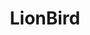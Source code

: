 ---
layout: firm_page
title: "LionBird"
id: "lionbird.com"
permalink: "/lionbirdlionbird.com/"
website: "https://www.lionbird.com"
offices: "Evanston (United States), Tel Aviv (Israel)"
investment_stages: "Pre-Seed, Seed, Series A"
portfolio_companies: "black ore, Jimini Health, Marqeta, Ecton, OneStep, Laguna Health, PhaseV, FundGuard, Tyto Care, Protenus, Mellie, Heyday Health, Mana Bio, Nest Genomics, Phrase Health, C2i Genomics, Patient Partner, Chiefy, Rhino Health, Phantom Neuro, Ovia health, Maverick Medical, Theranica, Assured Allies, FundBox, Kitcheck, <remesh, Bizzabo, PhysIQ, LawGeex, Sweetch, MetaMe, tech.bio, Brainvivo, Genome Compiler, StreamOnce, Bento, Nimble, Telesofia, PhysiMax"
portfolio_link: "https://www.lionbird.com/companies/"
investment_markets: "Healthtech, AI"
founded_year: "2012"
description: "LionBird invests in early-stage technology startups that improves offline processes in healthcare, commerce, and enterprise."
linkedin: "https://www.linkedin.com/company/2598138/"
twitter: "https://twitter.com/lionbirdvc"
instagram: ""
team_page: "https://www.lionbird.com/team/"
investor_type: "Venture Capital"
crunchbase: "https://www.crunchbase.com/organization/lionbird"
pitchbook: ""

# SEO Optimization
meta_title: "LionBird - VC Firm - projectstartups.com"
meta_description: "LionBird, LionBird invests in early-stage technology startups that improves offline processes in healthcare, commerce, and enterprise...."
meta_keywords: "LionBird, Healthtech, AI, VC firm, venture capital, startup investor, projectstartups.com"
canonical_url: "https://vc.projectstartups.com/lionbirdlionbird.com/"
---